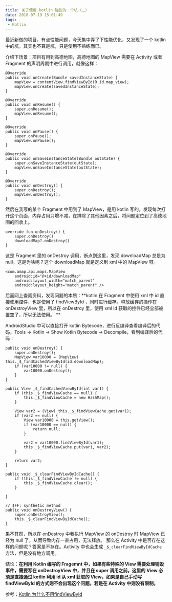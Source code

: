 ```yaml
---
title: 关于使用 kotlin 碰到的一个坑（二）
date: 2018-07-19 15:01:49
tags:
 - Kotlin
---
```

最近新做的项目，有点性能问题，今天集中弄了下性能优化，又发现了一个 kotlin 中的坑。其实也不算是坑，只是使用不熟练而已。

介绍下场景：项目有用到高德地图，高德地图的 MapView 需要在 Activity 或者 Fragment 的声明周期中进行调用，就像这样：
```
@Override
public void onCreate(Bundle savedInstanceState) {
    mapView = contentView.findViewById(R.id.map_view);
    mapView.onCreate(savedInstanceState);
}

@Override
public void onResume() {
    super.onResume();
    mapView.onResume();
}

@Override
public void onPause() {
    super.onPause();
    mapView.onPause();
}

@Override
public void onSaveInstanceState(Bundle outState) {
    super.onSaveInstanceState(outState);
    mapView.onSaveInstanceState(outState);
}

@Override
public void onDestroy() {
    super.onDestroy();
    mapView.onDestroy();
}
```

<!-- more -->

然后在我写的某个 Fragment 中用到了 MapView，是用 kotlin 写的。发现每次打开这个页面，内存占用只增不减，在排除了其他因素之后，将问题定位到了高德地图的回收上。
```
override fun onDestroy() {
    super.onDestroy()
    downloadMap?.onDestroy()
}
```
这是 Fragment 里的 onDestroy 调用，断点到这里，发现 downloadMap 总是为 null。这是为啥呢？这个 downloadMap 就是定义到 xml 中的 MapView 呀。
```
<com.amap.api.maps.MapView
    android:id="@+id/downloadMap"
    android:layout_width="match_parent"
    android:layout_height="match_parent" />
```
后面网上查阅资料，发现问题的本质：**kotlin 在 Fragment 中使用 xml 中 id 直接使用控件，也是使用了 findViewById ，同时进行缓存。释放缓存的操作在 onDestroyView 里，所以在 onDestroy 里，使用 xml id 获取的控件已经全部被置空了，所以无法使用。 **

AndroidStudio 中可以直接打开 kotlin Bytecode，进行反编译查看编译后的代码，Tools -> Kotlin -> Show Kotlin Bytecode -> Decompile，看到编译后的代码：
```
public void onDestroy() {
    super.onDestroy();
    MapView var10000 = (MapView) this._$_findCachedViewById(id.downloadMap);
    if (var10000 != null) {
        var10000.onDestroy();
    }
}

public View _$_findCachedViewById(int var1) {
    if (this._$_findViewCache == null) {
        this._$_findViewCache = new HashMap();
    }

    View var2 = (View) this._$_findViewCache.get(var1);
    if (var2 == null) {
        View var10000 = this.getView();
        if (var10000 == null) {
            return null;
        }

        var2 = var10000.findViewById(var1);
        this._$_findViewCache.put(var1, var2);
    }

    return var2;
}

public void _$_clearFindViewByIdCache() {
    if (this._$_findViewCache != null) {
        this._$_findViewCache.clear();
    }

}

// $FF: synthetic method
public void onDestroyView() {
    super.onDestroyView();
    this._$_clearFindViewByIdCache();
}
```
果不其然，所以在 onDestroy 中我执行 MapView 的 onDestroy 时 MapView 已经为 null 了，从而导致内存一直占用，无法释放。
那么在 Activity 中是否存在这样的问题呢？答案是不存在。Activity 中也会生成 ``_$_clearFindViewByIdCache`` 方法，但是没有地方调用。

结论：**在利用 Kotlin 编写的 Fragemnt 中，如果有些特殊的 View 需要处理销毁事件，需要写在 onDestroyView 中，并且在 super 调用之前。这里的 View 必须是直接通过 kotlin 利用 id 从 xml 获取的 View，如果是自己手动写 findViewById 的方式则不会出现这个问题。若是在 Activity 中则没有限制。**

参考：[Kotlin 为什么不用findViewById](https://blog.csdn.net/jansin_love/article/details/79140247)